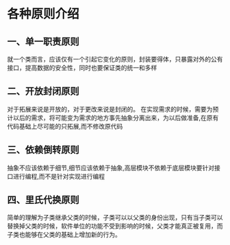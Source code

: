 # 各种原则介绍
## 一、单一职责原则
就一个类而言，应该仅有一个引起它变化的原则，封装要得体，只暴露对外的公有接口，提高数据的安全性，同时也要保证类的统一和多样

## 二、开放封闭原则
对于拓展来说是开放的，对于更改来说是封闭的。
在实现需求的时候，需要为预计以后的需求，将可能变为需求的地方事先抽象分离出来，为以后做准备,在原有代码基础上尽可能的只拓展,而不修改原代码

## 三、依赖倒转原则
抽象不应该依赖于细节,细节应该依赖于抽象,高层模块不依赖于底层模块要针对接口进行编程,而不是针对实现进行编程

## 四、里氏代换原则
简单的理解为子类继承父类的时候，子类可以以父类的身份出现，只有当子类可以替换掉父类的时候，软件单位的功能不受到影响的时候，父类才能真正被复用，而子类也能够在父类的基础上增加新的行为。
